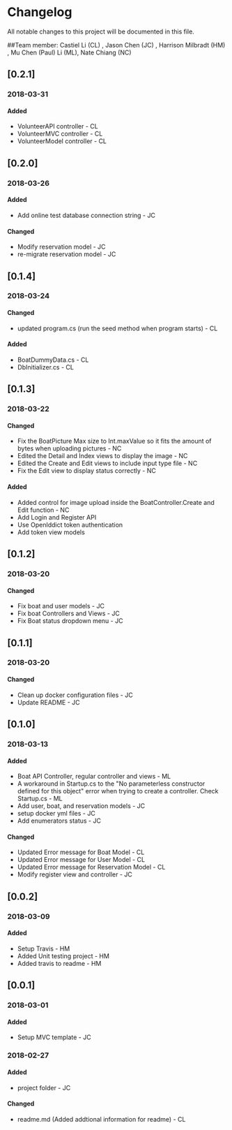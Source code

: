 # Changelog
All notable changes to this project will be documented in this file.

##Team member: Castiel Li (CL) , Jason Chen (JC) , Harrison Milbradt (HM) , Mu Chen (Paul) Li (ML), Nate Chiang (NC)

## [0.2.1]
### 2018-03-31
#### Added
* VolunteerAPI controller - CL
* VolunteerMVC controller - CL
* VolunteerModel controller - CL

## [0.2.0]
### 2018-03-26
#### Added
* Add online test database connection string - JC

#### Changed
* Modify reservation model - JC
* re-migrate reservation model - JC

## [0.1.4]
### 2018-03-24
#### Changed
* updated program.cs (run the seed method when program starts) - CL
#### Added
* BoatDummyData.cs - CL
* DbInitializer.cs - CL

## [0.1.3]
### 2018-03-22
#### Changed
* Fix the BoatPicture Max size to Int.maxValue so it fits the amount of bytes when uploading pictures - NC
* Edited the Detail and Index views to display the image - NC
* Edited the Create and Edit views to include input type file - NC
* Fix the Edit view to display status correctly - NC
#### Added
* Added control for image upload inside the BoatController.Create and Edit function - NC
* Add Login and Register API
* Use OpenIddict token authentication
* Add token view models

## [0.1.2]
### 2018-03-20
#### Changed
* Fix boat and user models - JC
* Fix boat Controllers and Views - JC
* Fix Boat status dropdown menu - JC

## [0.1.1]
### 2018-03-20
#### Changed
* Clean up docker configuration files - JC
* Update README - JC

## [0.1.0]
### 2018-03-13
#### Added
* Boat API Controller, regular controller and views - ML
* A workaround in Startup.cs to the "No parameterless constructor defined for this object" error when trying to create a controller. Check Startup.cs - ML
* Add user, boat, and reservation models - JC
* setup docker yml files - JC
* Add enumerators status - JC

#### Changed
* Updated Error message for Boat Model - CL
* Updated Error message for User Model - CL
* Updated Error message for Reservation Model - CL
* Modify register view and controller - JC

## [0.0.2]
### 2018-03-09
#### Added
* Setup Travis - HM
* Added Unit testing project - HM
* Added travis to readme - HM

## [0.0.1]
### 2018-03-01
#### Added
* Setup MVC template - JC

### 2018-02-27
#### Added
* project folder - JC

#### Changed
* readme.md (Added addtional information for readme) - CL
